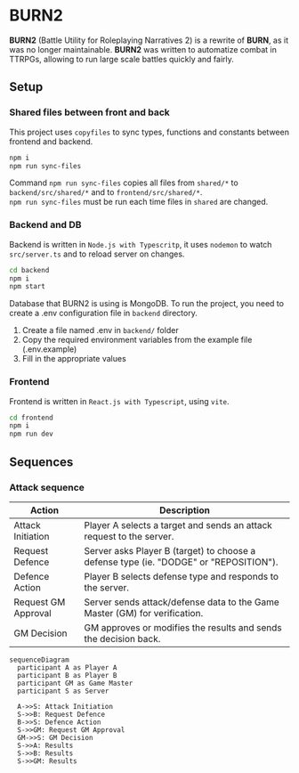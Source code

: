 # BURN2

**BURN2** (Battle Utility for Roleplaying Narratives 2) is a rewrite of **BURN**, as it was no longer maintainable. **BURN2** was written to automatize combat in TTRPGs, allowing to run large scale battles quickly and fairly.

## Setup

### Shared files between front and back

This project uses `copyfiles` to sync types, functions and constants between frontend and backend.

```bash
npm i
npm run sync-files
```

Command `npm run sync-files` copies all files from `shared/*` to `backend/src/shared/*` and to `frontend/src/shared/*`.  
`npm run sync-files` must be run each time files in `shared` are changed.

### Backend and DB

Backend is written in `Node.js with Typescritp`, it uses `nodemon` to watch `src/server.ts` and to reload server on changes.

```bash
cd backend
npm i
npm start
```

Database that BURN2 is using is MongoDB. To run the project, you need to create a .env configuration file in `backend` directory.

1. Create a file named .env in `backend/` folder
2. Copy the required environment variables from the example file (.env.example)
3. Fill in the appropriate values

### Frontend

Frontend is written in `React.js with Typescript`, using `vite`.

```bash
cd frontend
npm i
npm run dev
```

## Sequences

### Attack sequence

| **Action**          | **Description**                                                                       |
| ------------------- | ------------------------------------------------------------------------------------- |
| Attack Initiation   | Player A selects a target and sends an attack request to the server.                  |
| Request Defence     | Server asks Player B (target) to choose a defense type (ie. "DODGE" or "REPOSITION"). |
| Defence Action      | Player B selects defense type and responds to the server.                             |
| Request GM Approval | Server sends attack/defense data to the Game Master (GM) for verification.            |
| GM Decision         | GM approves or modifies the results and sends the decision back.                      |

```mermaid
sequenceDiagram
  participant A as Player A
  participant B as Player B
  participant GM as Game Master
  participant S as Server

  A->>S: Attack Initiation
  S->>B: Request Defence
  B->>S: Defence Action
  S->>GM: Request GM Approval
  GM->>S: GM Decision
  S->>A: Results
  S->>B: Results
  S->>GM: Results
```
